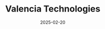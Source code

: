 ---  
layout: startup_page  
title: "Valencia Technologies"  
id: "valenciatechnologies.com"  
permalink: "/valenciatechnologiesvalenciatechnologies.com02202025/"  
website: "http://valenciatechnologies.com"  
funding_round: "Strategic Investment"  
funding_amount: "$35M"  
investors: "Brooks Advisory Group"  
about: "Valencia Technologies is a neuromodulation company specializing in minimally invasive treatments for urinary incontinence. Their flagship product is the eCoin® system, an FDA-approved, subcutaneous implantable tibial nerve stimulator. The company aims to expand its market presence and transform the standard of care for bladder dysfunction through its innovative technology."  
markets: "Healthtech, Medical Devices"  
hq: "Valencia, California, United States"  
founded_year: "2011"  
linkedin: "https://www.linkedin.com/company/valenciatechnologies"  
twitter: "https://twitter.com/VALENCIAeCoin"  
instagram: ""  
facebook: "https://www.facebook.com/valenciatechnologies"  
crunchbase: "https://www.crunchbase.com/organization/valencia-technologies"  
pitchbook: "https://pitchbook.com/profiles/company/109718-29"  

date_display: "20-Feb-2025"  
date: "2025-02-20"

# SEO Optimization  
meta_title: "Valencia Technologies - Strategic Investment Funding ($35M)"  
meta_description: "Valencia Technologies, Valencia Technologies is a neuromodulation company specializing in minimally invasive treatments for urinary incontinence. Their flagship product is t..."  
meta_keywords: "Valencia Technologies, Healthtech, Medical Devices, Strategic Investment funding"  
canonical_url: "https://startup.projectstartups.com/valenciatechnologiesvalenciatechnologies.com02202025/"  
---